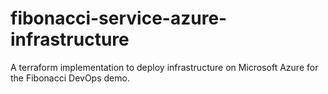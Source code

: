 # fibonacci-service-azure-infrastructure
A terraform implementation to deploy infrastructure on Microsoft Azure for the Fibonacci DevOps demo.
